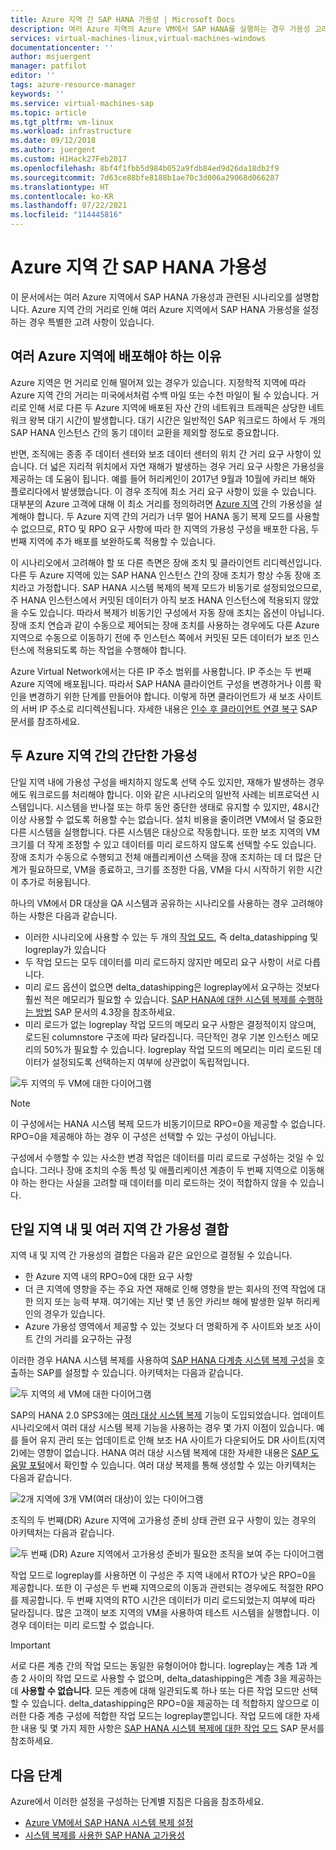```yaml
---
title: Azure 지역 간 SAP HANA 가용성 | Microsoft Docs
description: 여러 Azure 지역의 Azure VM에서 SAP HANA를 실행하는 경우 가용성 고려 사항에 대해 간략히 설명합니다.
services: virtual-machines-linux,virtual-machines-windows
documentationcenter: ''
author: msjuergent
manager: patfilot
editor: ''
tags: azure-resource-manager
keywords: ''
ms.service: virtual-machines-sap
ms.topic: article
ms.tgt_pltfrm: vm-linux
ms.workload: infrastructure
ms.date: 09/12/2018
ms.author: juergent
ms.custom: H1Hack27Feb2017
ms.openlocfilehash: 8bf4f1fbb5d984b052a9fdb84ed9d26da18db2f9
ms.sourcegitcommit: 7d63ce88bfe8188b1ae70c3d006a29068d066287
ms.translationtype: HT
ms.contentlocale: ko-KR
ms.lasthandoff: 07/22/2021
ms.locfileid: "114445816"
---
```

# <a name="sap-hana-availability-across-azure-regions"></a>Azure 지역 간 SAP HANA 가용성

이 문서에서는 여러 Azure 지역에서 SAP HANA 가용성과 관련된 시나리오를 설명합니다. Azure 지역 간의 거리로 인해 여러 Azure 지역에서 SAP HANA 가용성을 설정하는 경우 특별한 고려 사항이 있습니다.

## <a name="why-deploy-across-multiple-azure-regions"></a>여러 Azure 지역에 배포해야 하는 이유

Azure 지역은 먼 거리로 인해 떨어져 있는 경우가 있습니다. 지정학적 지역에 따라 Azure 지역 간의 거리는 미국에서처럼 수백 마일 또는 수천 마일이 될 수 있습니다. 거리로 인해 서로 다른 두 Azure 지역에 배포된 자산 간의 네트워크 트래픽은 상당한 네트워크 왕복 대기 시간이 발생합니다. 대기 시간은 일반적인 SAP 워크로드 하에서 두 개의 SAP HANA 인스턴스 간의 동기 데이터 교환을 제외할 정도로 중요합니다. 

반면, 조직에는 종종 주 데이터 센터와 보조 데이터 센터의 위치 간 거리 요구 사항이 있습니다. 더 넓은 지리적 위치에서 자연 재해가 발생하는 경우 거리 요구 사항은 가용성을 제공하는 데 도움이 됩니다. 예를 들어 허리케인이 2017년 9월과 10월에 카리브 해와 플로리다에서 발생했습니다. 이 경우 조직에 최소 거리 요구 사항이 있을 수 있습니다. 대부분의 Azure 고객에 대해 이 최소 거리를 정의하려면 [Azure 지역](https://azure.microsoft.com/regions/) 간의 가용성을 설계해야 합니다. 두 Azure 지역 간의 거리가 너무 멀어 HANA 동기 복제 모드를 사용할 수 없으므로, RTO 및 RPO 요구 사항에 따라 한 지역의 가용성 구성을 배포한 다음, 두 번째 지역에 추가 배포를 보완하도록 적용할 수 있습니다.

이 시나리오에서 고려해야 할 또 다른 측면은 장애 조치 및 클라이언트 리디렉션입니다. 다른 두 Azure 지역에 있는 SAP HANA 인스턴스 간의 장애 조치가 항상 수동 장애 조치라고 가정합니다. SAP HANA 시스템 복제의 복제 모드가 비동기로 설정되었으므로, 주 HANA 인스턴스에서 커밋된 데이터가 아직 보조 HANA 인스턴스에 적용되지 않았을 수도 있습니다. 따라서 복제가 비동기인 구성에서 자동 장애 조치는 옵션이 아닙니다. 장애 조치 연습과 같이 수동으로 제어되는 장애 조치를 사용하는 경우에도 다른 Azure 지역으로 수동으로 이동하기 전에 주 인스턴스 쪽에서 커밋된 모든 데이터가 보조 인스턴스에 적용되도록 하는 작업을 수행해야 합니다.
 
Azure Virtual Network에서는 다른 IP 주소 범위를 사용합니다. IP 주소는 두 번째 Azure 지역에 배포됩니다. 따라서 SAP HANA 클라이언트 구성을 변경하거나 이름 확인을 변경하기 위한 단계를 만들어야 합니다. 이렇게 하면 클라이언트가 새 보조 사이트의 서버 IP 주소로 리디렉션됩니다. 자세한 내용은 [인수 후 클라이언트 연결 복구](https://help.sap.com/doc/6b94445c94ae495c83a19646e7c3fd56/2.0.02/en-US/c93a723ceedc45da9a66ff47672513d3.html) SAP 문서를 참조하세요.   

## <a name="simple-availability-between-two-azure-regions"></a>두 Azure 지역 간의 간단한 가용성

단일 지역 내에 가용성 구성을 배치하지 않도록 선택 수도 있지만, 재해가 발생하는 경우에도 워크로드를 처리해야 합니다. 이와 같은 시나리오의 일반적 사례는 비프로덕션 시스템입니다. 시스템을 반나절 또는 하루 동안 중단한 생태로 유지할 수 있지만, 48시간 이상 사용할 수 없도록 허용할 수는 없습니다. 설치 비용을 줄이려면 VM에서 덜 중요한 다른 시스템을 실행합니다. 다른 시스템은 대상으로 작동합니다. 또한 보조 지역의 VM 크기를 더 작게 조정할 수 있고 데이터를 미리 로드하지 않도록 선택할 수도 있습니다. 장애 조치가 수동으로 수행되고 전체 애플리케이션 스택을 장애 조치하는 데 더 많은 단계가 필요하므로, VM을 종료하고, 크기를 조정한 다음, VM을 다시 시작하기 위한 시간이 추가로 허용됩니다.

하나의 VM에서 DR 대상을 QA 시스템과 공유하는 시나리오를 사용하는 경우 고려해야 하는 사항은 다음과 같습니다.

- 이러한 시나리오에 사용할 수 있는 두 개의 [작업 모드](https://help.sap.com/viewer/6b94445c94ae495c83a19646e7c3fd56/2.0.02/en-US/627bd11e86c84ec2b9fcdf585d24011c.html), 즉 delta_datashipping 및 logreplay가 있습니다
- 두 작업 모드는 모두 데이터를 미리 로드하지 않지만 메모리 요구 사항이 서로 다릅니다.
- 미리 로드 옵션이 없으면 delta_datashipping은 logreplay에서 요구하는 것보다 훨씬 적은 메모리가 필요할 수 있습니다. [SAP HANA에 대한 시스템 복제를 수행하는 방법](https://archive.sap.com/kmuuid2/9049e009-b717-3110-ccbd-e14c277d84a3/How%20to%20Perform%20System%20Replication%20for%20SAP%20HANA.pdf) SAP 문서의 4.3장을 참조하세요.
- 미리 로드가 없는 logreplay 작업 모드의 메모리 요구 사항은 결정적이지 않으며, 로드된 columnstore 구조에 따라 달라집니다. 극단적인 경우 기본 인스턴스 메모리의 50%가 필요할 수 있습니다. logreplay 작업 모드의 메모리는 미리 로드된 데이터가 설정되도록 선택하는지 여부에 상관없이 독립적입니다.


![두 지역의 두 VM에 대한 다이어그램](./media/sap-hana-availability-two-region/two_vm_HSR_async_2regions_nopreload.PNG)

> [!NOTE]
> 이 구성에서는 HANA 시스템 복제 모드가 비동기이므로 RPO=0을 제공할 수 없습니다. RPO=0을 제공해야 하는 경우 이 구성은 선택할 수 있는 구성이 아닙니다.

구성에서 수행할 수 있는 사소한 변경 작업은 데이터를 미리 로드로 구성하는 것일 수 있습니다. 그러나 장애 조치의 수동 특성 및 애플리케이션 계층이 두 번째 지역으로 이동해야 하는 한다는 사실을 고려할 때 데이터를 미리 로드하는 것이 적합하지 않을 수 있습니다. 

## <a name="combine-availability-within-one-region-and-across-regions"></a>단일 지역 내 및 여러 지역 간 가용성 결합 

지역 내 및 지역 간 가용성의 결합은 다음과 같은 요인으로 결정될 수 있습니다.

- 한 Azure 지역 내의 RPO=0에 대한 요구 사항
- 더 큰 지역에 영향을 주는 주요 자연 재해로 인해 영향을 받는 회사의 전역 작업에 대한 의지 또는 능력 부재. 여기에는 지난 몇 년 동안 카리브 해에 발생한 일부 허리케인의 경우가 있습니다.
- Azure 가용성 영역에서 제공할 수 있는 것보다 더 명확하게 주 사이트와 보조 사이트 간의 거리를 요구하는 규정

이러한 경우 HANA 시스템 복제를 사용하여 [SAP HANA 다계층 시스템 복제 구성](https://help.sap.com/viewer/6b94445c94ae495c83a19646e7c3fd56/2.0.02/en-US/ca6f4c62c45b4c85a109c7faf62881fc.html)을 호출하는 SAP를 설정할 수 있습니다. 아키텍처는 다음과 같습니다.

![두 지역의 세 VM에 대한 다이어그램](./media/sap-hana-availability-two-region/three_vm_HSR_async_2regions_ha_and_dr.PNG)

SAP의 HANA 2.0 SPS3에는 [여러 대상 시스템 복제](https://help.sap.com/viewer/42668af650f84f9384a3337bcd373692/2.0.03/en-US/0b2c70836865414a8c65463180d18fec.html) 기능이 도입되었습니다. 업데이트 시나리오에서 여러 대상 시스템 복제 기능을 사용하는 경우 몇 가지 이점이 있습니다. 예를 들어 유지 관리 또는 업데이트로 인해 보조 HA 사이트가 다운되어도 DR 사이트(지역 2)에는 영향이 없습니다. HANA 여러 대상 시스템 복제에 대한 자세한 내용은 [SAP 도움말 포털](https://help.sap.com/viewer/6b94445c94ae495c83a19646e7c3fd56/2.0.03/en-US/ba457510958241889a459e606bbcf3d3.html)에서 확인할 수 있습니다.
여러 대상 복제를 통해 생성할 수 있는 아키텍처는 다음과 같습니다.

![2개 지역에 3개 VM(여러 대상)이 있는 다이어그램](./media/sap-hana-availability-two-region/saphanaavailability_hana_system_2region_HA_and_DR_multitarget_3VMs.PNG)

조직의 두 번째(DR) Azure 지역에 고가용성 준비 상태 관련 요구 사항이 있는 경우의 아키텍처는 다음과 같습니다.

![두 번째 (DR) Azure 지역에서 고가용성 준비가 필요한 조직을 보여 주는 다이어그램](./media/sap-hana-availability-two-region/saphanaavailability_hana_system_2region_HA_and_DR_multitarget_4VMs.PNG)


작업 모드로 logreplay를 사용하면 이 구성은 주 지역 내에서 RTO가 낮은 RPO=0을 제공합니다. 또한 이 구성은 두 번째 지역으로의 이동과 관련되는 경우에도 적절한 RPO를 제공합니다. 두 번째 지역의 RTO 시간은 데이터가 미리 로드되었는지 여부에 따라 달라집니다. 많은 고객이 보조 지역의 VM을 사용하여 테스트 시스템을 실행합니다. 이 경우 데이터는 미리 로드할 수 없습니다.

> [!IMPORTANT]
> 서로 다른 계층 간의 작업 모드는 동일한 유형이어야 합니다. logreplay는 계층 1과 계층 2 사이의 작업 모드로 사용할 수 없으며, delta_datashipping은 계층 3을 제공하는 데 **사용할 수 없습니다**. 모든 계층에 대해 일관되도록 하나 또는 다른 작업 모드만 선택할 수 있습니다. delta_datashipping은 RPO=0을 제공하는 데 적합하지 않으므로 이러한 다중 계층 구성에 적합한 작업 모드는 logreplay뿐입니다. 작업 모드에 대한 자세한 내용 및 몇 가지 제한 사항은 [SAP HANA 시스템 복제에 대한 작업 모드](https://help.sap.com/viewer/6b94445c94ae495c83a19646e7c3fd56/2.0.02/en-US/627bd11e86c84ec2b9fcdf585d24011c.html) SAP 문서를 참조하세요. 

## <a name="next-steps"></a>다음 단계

Azure에서 이러한 설정을 구성하는 단계별 지침은 다음을 참조하세요.

- [Azure VM에서 SAP HANA 시스템 복제 설정](sap-hana-high-availability.md)
- [시스템 복제를 사용한 SAP HANA 고가용성](https://blogs.sap.com/2018/01/08/your-sap-on-azure-part-4-high-availability-for-sap-hana-using-system-replication/)

 



 
  
